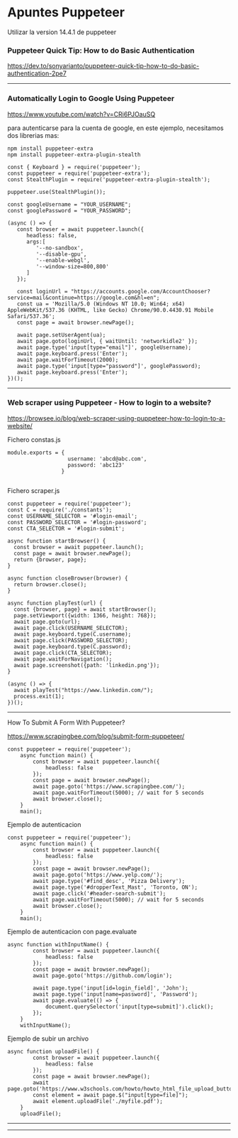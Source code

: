 # Apuntes Puppeteer
Utilizar la version 14.4.1 de puppeteer

### Puppeteer Quick Tip: How to do Basic Authentication ###

https://dev.to/sonyarianto/puppeteer-quick-tip-how-to-do-basic-authentication-2pe7

___

### Automatically Login to Google Using Puppeteer ###

https://www.youtube.com/watch?v=CRi6PJOauSQ

para autenticarse para la cuenta de google, en este ejemplo, necesitamos dos librerias mas:

~~~
npm install puppeteer-extra
npm install puppeteer-extra-plugin-stealth
~~~



~~~
const { Keyboard } = require('puppeteer');
const puppeteer = require('puppeteer-extra');
const StealthPlugin = require('puppeteer-extra-plugin-stealth');

puppeteer.use(StealthPlugin());

const googleUsername = "YOUR_USERNAME";
const googlePassword = "YOUR_PASSWORD";

(async () => {
   const browser = await puppeteer.launch({
      headless: false,
      args:[
         '--no-sandbox',
         '--disable-gpu',
         '--enable-webgl',
         '--window-size=800,800'
      ]
   }); 

   const loginUrl = "https://accounts.google.com/AccountChooser?service=mail&continue=https://google.com&hl=en";
   const ua = 'Mozilla/5.0 (Windows NT 10.0; Win64; x64) AppleWebKit/537.36 (KHTML, like Gecko) Chrome/90.0.4430.91 Mobile Safari/537.36'; 
   const page = await browser.newPage();

   await page.setUserAgent(ua);
   await page.goto(loginUrl, { waitUntil: 'networkidle2' });
   await page.type('input[type="email"]', googleUsername);
   await page.keyboard.press('Enter');
   await page.waitForTimeout(2000);
   await page.type('input[type="password"]', googlePassword);
   await page.keyboard.press('Enter');
})();
~~~



___

### Web scraper using Puppeteer - How to login to a website? ###

https://browsee.io/blog/web-scraper-using-puppeteer-how-to-login-to-a-website/



Fichero constas.js
~~~
module.exports = {
                   username: 'abcd@abc.com',
                   password: 'abc123'
                 }


~~~

Fichero scraper.js
~~~
const puppeteer = require('puppeteer');
const C = require('./constants');
const USERNAME_SELECTOR = '#login-email';
const PASSWORD_SELECTOR = '#login-password';
const CTA_SELECTOR = '#login-submit';

async function startBrowser() {
  const browser = await puppeteer.launch();
  const page = await browser.newPage();
  return {browser, page};
}

async function closeBrowser(browser) {
  return browser.close();
}

async function playTest(url) {
  const {browser, page} = await startBrowser();
  page.setViewport({width: 1366, height: 768});
  await page.goto(url);
  await page.click(USERNAME_SELECTOR);
  await page.keyboard.type(C.username);
  await page.click(PASSWORD_SELECTOR);
  await page.keyboard.type(C.password);
  await page.click(CTA_SELECTOR);
  await page.waitForNavigation();
  await page.screenshot({path: 'linkedin.png'});
}

(async () => {
  await playTest("https://www.linkedin.com/");
  process.exit(1);
})();
~~~


___

How To Submit A Form With Puppeteer?

https://www.scrapingbee.com/blog/submit-form-puppeteer/

~~~
const puppeteer = require('puppeteer');
    async function main() {
        const browser = await puppeteer.launch({
            headless: false
        });
        const page = await browser.newPage();
        await page.goto('https://www.scrapingbee.com/');
        await page.waitForTimeout(5000); // wait for 5 seconds
        await browser.close();
    }
    main();
~~~


Ejemplo de autenticacion
~~~
const puppeteer = require('puppeteer');
    async function main() {
        const browser = await puppeteer.launch({
            headless: false
        });
        const page = await browser.newPage();
        await page.goto('https://www.yelp.com/');
        await page.type('#find_desc', 'Pizza Delivery');
        await page.type('#dropperText_Mast', 'Toronto, ON');
        await page.click('#header-search-submit');
        await page.waitForTimeout(5000); // wait for 5 seconds
        await browser.close();
    }
    main();
~~~

Ejemplo de autenticacion con page.evaluate
~~~
async function withInputName() {
        const browser = await puppeteer.launch({
            headless: false
        });
        const page = await browser.newPage();
        await page.goto('https://github.com/login');
        
        await page.type('input[id=login_field]', 'John');
        await page.type('input[name=password]', 'Password');
        await page.evaluate(() => {
            document.querySelector('input[type=submit]').click();
        });
    }
    withInputName();
~~~

Ejemplo de subir un archivo
~~~
async function uploadFile() {
        const browser = await puppeteer.launch({
            headless: false
        });
        const page = await browser.newPage();
        await page.goto('https://www.w3schools.com/howto/howto_html_file_upload_button.asp');
        const element = await page.$("input[type=file]");
        await element.uploadFile('./myfile.pdf');
    }
    uploadFile();

~~~

___




___